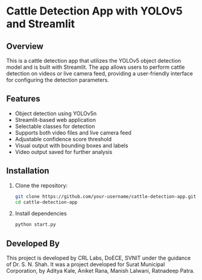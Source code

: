 # Cattle Detection App with YOLOv5 and Streamlit

## Overview

This is a cattle detection app that utilizes the YOLOv5 object detection model and is built with Streamlit. The app allows users to perform cattle detection on videos or live camera feed, providing a user-friendly interface for configuring the detection parameters.

## Features

- Object detection using YOLOv5n
- Streamlit-based web application
- Selectable classes for detection
- Supports both video files and live camera feed
- Adjustable confidence score threshold
- Visual output with bounding boxes and labels
- Video output saved for further analysis

## Installation

1. Clone the repository:

   ```bash
   git clone https://github.com/your-username/cattle-detection-app.git
   cd cattle-detection-app
   ```

2. Install dependencies
   ```bash
   python start.py
   ```

## Developed By

This project is developed by CRL Labs, DoECE, SVNIT under the guidance of Dr. S. N. Shah. It was a project developed for Surat Municipal Corporation, by Aditya Kale, Aniket Rana, Manish Lalwani, Ratnadeep Patra.
